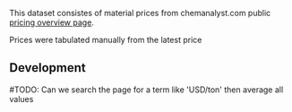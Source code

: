 This dataset consistes of material prices from chemanalyst.com public [pricing overview page](https://www.chemanalyst.com/Pricing/Pricingoverview).

Prices were tabulated manually from the latest price 

## Development

#TODO: Can we search the page for a term like 'USD/ton' then average all values